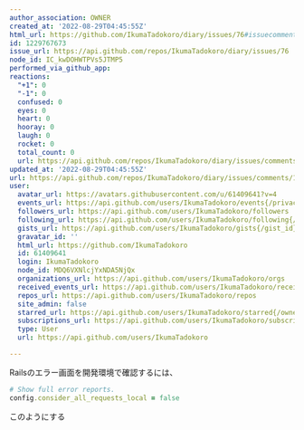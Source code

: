 ```yaml
---
author_association: OWNER
created_at: '2022-08-29T04:45:55Z'
html_url: https://github.com/IkumaTadokoro/diary/issues/76#issuecomment-1229767673
id: 1229767673
issue_url: https://api.github.com/repos/IkumaTadokoro/diary/issues/76
node_id: IC_kwDOHWTPVs5JTMP5
performed_via_github_app: 
reactions:
  "+1": 0
  "-1": 0
  confused: 0
  eyes: 0
  heart: 0
  hooray: 0
  laugh: 0
  rocket: 0
  total_count: 0
  url: https://api.github.com/repos/IkumaTadokoro/diary/issues/comments/1229767673/reactions
updated_at: '2022-08-29T04:45:55Z'
url: https://api.github.com/repos/IkumaTadokoro/diary/issues/comments/1229767673
user:
  avatar_url: https://avatars.githubusercontent.com/u/61409641?v=4
  events_url: https://api.github.com/users/IkumaTadokoro/events{/privacy}
  followers_url: https://api.github.com/users/IkumaTadokoro/followers
  following_url: https://api.github.com/users/IkumaTadokoro/following{/other_user}
  gists_url: https://api.github.com/users/IkumaTadokoro/gists{/gist_id}
  gravatar_id: ''
  html_url: https://github.com/IkumaTadokoro
  id: 61409641
  login: IkumaTadokoro
  node_id: MDQ6VXNlcjYxNDA5NjQx
  organizations_url: https://api.github.com/users/IkumaTadokoro/orgs
  received_events_url: https://api.github.com/users/IkumaTadokoro/received_events
  repos_url: https://api.github.com/users/IkumaTadokoro/repos
  site_admin: false
  starred_url: https://api.github.com/users/IkumaTadokoro/starred{/owner}{/repo}
  subscriptions_url: https://api.github.com/users/IkumaTadokoro/subscriptions
  type: User
  url: https://api.github.com/users/IkumaTadokoro

---
```

Railsのエラー画面を開発環境で確認するには、

```ruby:development.rb
# Show full error reports.
config.consider_all_requests_local = false
```

このようにする
